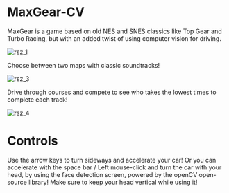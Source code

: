 # MaxGear-CV
MaxGear is a game based on old NES and SNES classics like Top Gear and Turbo Racing, but with an added twist of using computer vision for driving.

![rsz_1](https://github.com/jrrlucenafilho/MaxGear-CV/assets/95702820/5544ea0b-f6dd-4a48-b54a-5cae269ed691)

Choose between two maps with classic soundtracks!

![rsz_3](https://github.com/jrrlucenafilho/MaxGear-CV/assets/95702820/507fdb07-d0ca-4436-a2eb-c424cf3d05f7)

Drive through courses and compete to see who takes the lowest times to complete each track!

![rsz_4](https://github.com/jrrlucenafilho/MaxGear-CV/assets/95702820/39c2109d-459c-4ed7-9e61-a96da40bcfdd)

# Controls
Use the arrow keys to turn sideways and accelerate your car!
Or you can accelerate with the space bar / Left mouse-click and turn the car with your head, by using the face detection screen, powered by the openCV open-source library!
Make sure to keep your head vertical while using it!
